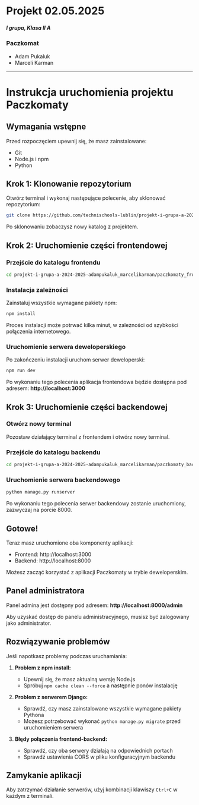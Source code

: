 # Projekt 02.05.2025
##### I grupa, Klasa II A
### Paczkomat
* Adam Pukaluk
* Marceli Karman
---
# Instrukcja uruchomienia projektu Paczkomaty

## Wymagania wstępne
Przed rozpoczęciem upewnij się, że masz zainstalowane:
- Git
- Node.js i npm
- Python

## Krok 1: Klonowanie repozytorium

Otwórz terminal i wykonaj następujące polecenie, aby sklonować repozytorium:

```bash
git clone https://github.com/technischools-lublin/projekt-i-grupa-a-2024-2025-adampukaluk_marcelikarman.git
```

Po sklonowaniu zobaczysz nowy katalog z projektem.

## Krok 2: Uruchomienie części frontendowej

### Przejście do katalogu frontendu

```bash
cd projekt-i-grupa-a-2024-2025-adampukaluk_marcelikarman/paczkomaty_frontend
```

### Instalacja zależności

Zainstaluj wszystkie wymagane pakiety npm:

```bash
npm install
```

Proces instalacji może potrwać kilka minut, w zależności od szybkości połączenia internetowego.

### Uruchomienie serwera deweloperskiego

Po zakończeniu instalacji uruchom serwer deweloperski:

```bash
npm run dev
```

Po wykonaniu tego polecenia aplikacja frontendowa będzie dostępna pod adresem:
**http://localhost:3000**

## Krok 3: Uruchomienie części backendowej

### Otwórz nowy terminal

Pozostaw działający terminal z frontendem i otwórz nowy terminal.

### Przejście do katalogu backendu

```bash
cd projekt-i-grupa-a-2024-2025-adampukaluk_marcelikarman/paczkomaty_backend
```

### Uruchomienie serwera backendowego

```bash
python manage.py runserver
```

Po wykonaniu tego polecenia serwer backendowy zostanie uruchomiony, zazwyczaj na porcie 8000.

## Gotowe!

Teraz masz uruchomione oba komponenty aplikacji:
- Frontend: http://localhost:3000
- Backend: http://localhost:8000

Możesz zacząć korzystać z aplikacji Paczkomaty w trybie deweloperskim.

## Panel administratora

Panel admina jest dostępny pod adresem:
**http://localhost:8000/admin**

Aby uzyskać dostęp do panelu administracyjnego, musisz być zalogowany jako administrator.

## Rozwiązywanie problemów

Jeśli napotkasz problemy podczas uruchamiania:

1. **Problem z npm install:**
   - Upewnij się, że masz aktualną wersję Node.js
   - Spróbuj `npm cache clean --force` a następnie ponów instalację

2. **Problem z serwerem Django:**
   - Sprawdź, czy masz zainstalowane wszystkie wymagane pakiety Pythona
   - Możesz potrzebować wykonać `python manage.py migrate` przed uruchomieniem serwera

3. **Błędy połączenia frontend-backend:**
   - Sprawdź, czy oba serwery działają na odpowiednich portach
   - Sprawdź ustawienia CORS w pliku konfiguracyjnym backendu

## Zamykanie aplikacji

Aby zatrzymać działanie serwerów, użyj kombinacji klawiszy `Ctrl+C` w każdym z terminali.

